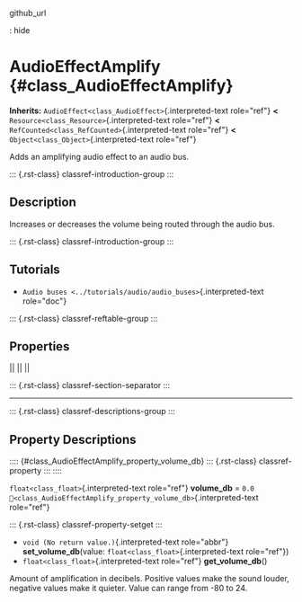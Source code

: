 github_url

:   hide

# AudioEffectAmplify {#class_AudioEffectAmplify}

**Inherits:** `AudioEffect<class_AudioEffect>`{.interpreted-text
role="ref"} **\<** `Resource<class_Resource>`{.interpreted-text
role="ref"} **\<** `RefCounted<class_RefCounted>`{.interpreted-text
role="ref"} **\<** `Object<class_Object>`{.interpreted-text role="ref"}

Adds an amplifying audio effect to an audio bus.

::: {.rst-class}
classref-introduction-group
:::

## Description

Increases or decreases the volume being routed through the audio bus.

::: {.rst-class}
classref-introduction-group
:::

## Tutorials

- `Audio buses <../tutorials/audio/audio_buses>`{.interpreted-text
  role="doc"}

::: {.rst-class}
classref-reftable-group
:::

## Properties

||
||
||

::: {.rst-class}
classref-section-separator
:::

------------------------------------------------------------------------

::: {.rst-class}
classref-descriptions-group
:::

## Property Descriptions

:::: {#class_AudioEffectAmplify_property_volume_db}
::: {.rst-class}
classref-property
:::
::::

`float<class_float>`{.interpreted-text role="ref"} **volume_db** = `0.0`
`🔗<class_AudioEffectAmplify_property_volume_db>`{.interpreted-text
role="ref"}

::: {.rst-class}
classref-property-setget
:::

- `void (No return value.)`{.interpreted-text role="abbr"}
  **set_volume_db**(value: `float<class_float>`{.interpreted-text
  role="ref"})
- `float<class_float>`{.interpreted-text role="ref"} **get_volume_db**()

Amount of amplification in decibels. Positive values make the sound
louder, negative values make it quieter. Value can range from -80 to 24.
